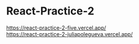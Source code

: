 # React-Practice-2
https://react-practice-2-five.vercel.app/  
https://react-practice-2-juliapolegueva.vercel.app/
 
